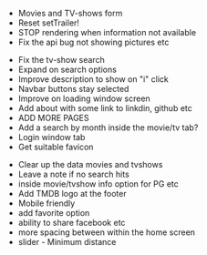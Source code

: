 <!--? MUST ?-->

- Movies and TV-shows form
- Reset setTrailer!
- STOP rendering when information not available
- Fix the api bug not showing pictures etc

<!--? Should ?-->

- Fix the tv-show search
- Expand on search options
- Improve description to show on "i" click
- Navbar buttons stay selected
- Improve on loading window screen
- Add about with some link to linkdin, github etc
- ADD MORE PAGES
- Add a search by month inside the movie/tv tab?
- Login window tab
- Get suitable favicon

<!--? Whenever ?-->

- Clear up the data movies and tvshows
- Leave a note if no search hits
- inside movie/tvshow info option for PG etc
- Add TMDB logo at the footer
- Mobile friendly
- add favorite option
- ability to share facebook etc
- more spacing between within the home screen
- slider - Minimum distance
